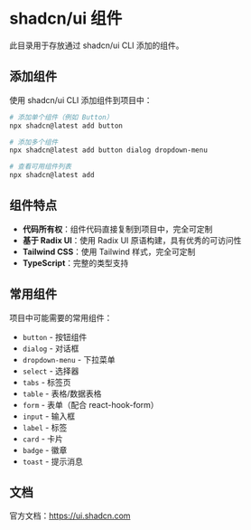 # shadcn/ui 组件

此目录用于存放通过 shadcn/ui CLI 添加的组件。

## 添加组件

使用 shadcn/ui CLI 添加组件到项目中：

```bash
# 添加单个组件（例如 Button）
npx shadcn@latest add button

# 添加多个组件
npx shadcn@latest add button dialog dropdown-menu

# 查看可用组件列表
npx shadcn@latest add
```

## 组件特点

- **代码所有权**：组件代码直接复制到项目中，完全可定制
- **基于 Radix UI**：使用 Radix UI 原语构建，具有优秀的可访问性
- **Tailwind CSS**：使用 Tailwind 样式，完全可定制
- **TypeScript**：完整的类型支持

## 常用组件

项目中可能需要的常用组件：

- `button` - 按钮组件
- `dialog` - 对话框
- `dropdown-menu` - 下拉菜单
- `select` - 选择器
- `tabs` - 标签页
- `table` - 表格/数据表格
- `form` - 表单（配合 react-hook-form）
- `input` - 输入框
- `label` - 标签
- `card` - 卡片
- `badge` - 徽章
- `toast` - 提示消息

## 文档

官方文档：https://ui.shadcn.com
